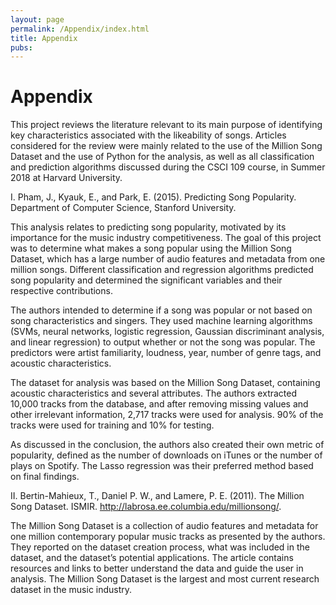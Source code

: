 ```yaml
---
layout: page
permalink: /Appendix/index.html
title: Appendix
pubs:
---
```

# Appendix

This project reviews the literature relevant to its main purpose of identifying key characteristics associated with the likeability of songs. Articles considered for the review were mainly related to the use of the Million Song Dataset and the use of Python for the analysis, as well as all classification and prediction algorithms discussed during the CSCI 109 course, in Summer 2018 at Harvard University.

I. Pham, J., Kyauk, E., and Park, E. (2015). Predicting Song Popularity. Department of Computer Science, Stanford University.

This analysis relates to predicting song popularity, motivated by its importance for the music industry competitiveness. The goal of this project was to determine what makes a song popular using the Million Song Dataset, which has a large number of audio features and metadata from one million songs. Different classification and regression algorithms predicted song popularity and determined the significant variables and their respective contributions.

The authors intended to determine if a song was popular or not based on song characteristics and singers. They used machine learning algorithms (SVMs, neural networks, logistic regression, Gaussian discriminant analysis, and linear regression) to output whether or not the song was popular. The predictors were artist familiarity, loudness, year, number of genre tags, and acoustic characteristics. 
 
The dataset for analysis was based on the Million Song Dataset, containing acoustic characteristics and several attributes. The authors extracted 10,000 tracks from the database, and after removing missing values and other irrelevant information, 2,717 tracks were used for analysis. 90% of the tracks were used for training and 10% for testing.
 
As discussed in the conclusion, the authors also created their own metric of popularity, defined as the number of downloads on iTunes or the number of plays on Spotify. The Lasso regression was their preferred method based on final findings.

II.    Bertin-Mahieux, T., Daniel P. W., and Lamere, P. E. (2011). The Million Song Dataset. ISMIR. http://labrosa.ee.columbia.edu/millionsong/.
 
The Million Song Dataset is a collection of audio features and metadata for one million contemporary popular music tracks as presented by the authors. They reported on the dataset creation process, what was included in the dataset, and the dataset’s potential applications. The article contains resources and links to better understand the data and guide the user in analysis. The Million Song Dataset is the largest and most current research dataset in the music industry.
